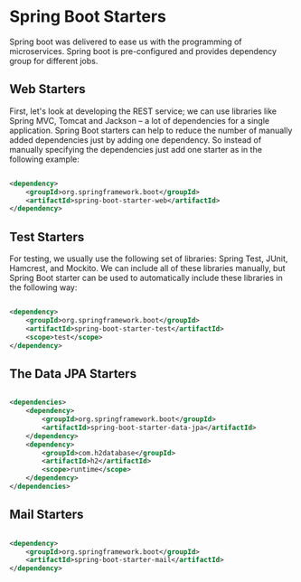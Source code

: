 # Spring Boot Starters

Spring boot was delivered to ease us with the programming of microservices.
Spring boot is pre-configured and provides dependency group for different jobs.

## Web Starters

First, let's look at developing the REST service; we can use libraries like Spring MVC, Tomcat and Jackson – a lot of
dependencies for a single application. Spring Boot starters can help to reduce the number of manually added dependencies
just by adding one dependency. So instead of manually specifying the dependencies just add one starter as in the
following example:

```xml

<dependency>
    <groupId>org.springframework.boot</groupId>
    <artifactId>spring-boot-starter-web</artifactId>
</dependency>
```

## Test Starters

For testing, we usually use the following set of libraries: Spring Test, JUnit, Hamcrest, and Mockito. We can include
all
of these libraries manually, but Spring Boot starter can be used to automatically include these libraries in the
following way:

```xml

<dependency>
    <groupId>org.springframework.boot</groupId>
    <artifactId>spring-boot-starter-test</artifactId>
    <scope>test</scope>
</dependency>
```

## The Data JPA Starters

```xml

<dependencies>
    <dependency>
        <groupId>org.springframework.boot</groupId>
        <artifactId>spring-boot-starter-data-jpa</artifactId>
    </dependency>
    <dependency>
        <groupId>com.h2database</groupId>
        <artifactId>h2</artifactId>
        <scope>runtime</scope>
    </dependency>
</dependencies>
```

## Mail Starters

```xml

<dependency>
    <groupId>org.springframework.boot</groupId>
    <artifactId>spring-boot-starter-mail</artifactId>
</dependency>
```